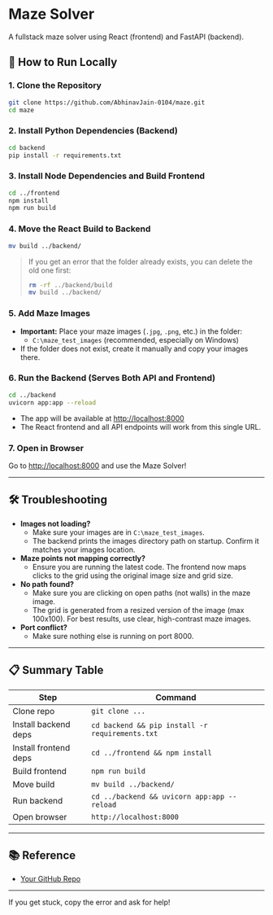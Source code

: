 # Maze Solver

A fullstack maze solver using React (frontend) and FastAPI (backend).

## 🚀 How to Run Locally

### 1. Clone the Repository
```sh
git clone https://github.com/AbhinavJain-0104/maze.git
cd maze
```

### 2. Install Python Dependencies (Backend)
```sh
cd backend
pip install -r requirements.txt
```

### 3. Install Node Dependencies and Build Frontend
```sh
cd ../frontend
npm install
npm run build
```

### 4. Move the React Build to Backend
```sh
mv build ../backend/
```
> If you get an error that the folder already exists, you can delete the old one first:
> ```sh
> rm -rf ../backend/build
> mv build ../backend/
> ```

### 5. Add Maze Images
- **Important:** Place your maze images (`.jpg`, `.png`, etc.) in the folder:
  - `C:\maze_test_images` (recommended, especially on Windows)
- If the folder does not exist, create it manually and copy your images there.

### 6. Run the Backend (Serves Both API and Frontend)
```sh
cd ../backend
uvicorn app:app --reload
```
- The app will be available at [http://localhost:8000](http://localhost:8000)
- The React frontend and all API endpoints will work from this single URL.

### 7. Open in Browser
Go to [http://localhost:8000](http://localhost:8000) and use the Maze Solver!

---

## 🛠️ Troubleshooting
- **Images not loading?**
  - Make sure your images are in `C:\maze_test_images`.
  - The backend prints the images directory path on startup. Confirm it matches your images location.
- **Maze points not mapping correctly?**
  - Ensure you are running the latest code. The frontend now maps clicks to the grid using the original image size and grid size.
- **No path found?**
  - Make sure you are clicking on open paths (not walls) in the maze image.
  - The grid is generated from a resized version of the image (max 100x100). For best results, use clear, high-contrast maze images.
- **Port conflict?**
  - Make sure nothing else is running on port 8000.

---

## 📋 Summary Table
| Step | Command |
|------|---------|
| Clone repo | `git clone ...` |
| Install backend deps | `cd backend && pip install -r requirements.txt` |
| Install frontend deps | `cd ../frontend && npm install` |
| Build frontend | `npm run build` |
| Move build | `mv build ../backend/` |
| Run backend | `cd ../backend && uvicorn app:app --reload` |
| Open browser | `http://localhost:8000` |

---

## 📚 Reference
- [Your GitHub Repo](https://github.com/AbhinavJain-0104/maze)

---

If you get stuck, copy the error and ask for help!
